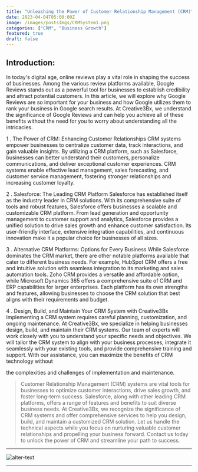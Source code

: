 ```yaml
---
title: "Unleashing the Power of Customer Relationship Management (CRM)"
date: 2023-04-04T05:00:00Z
image: /images/postsImgs/CRMSystem1.png
categories: ["CRM", "Business Growth"]
featured: true
draft: false
---
```

## Introduction:

In today's digital age, online reviews play a vital role in shaping the success of businesses. Among the various review platforms available, Google Reviews stands out as a powerful tool for businesses to establish credibility and attract potential customers. In this article, we will explore why Google Reviews are so important for your business and how Google utilizes them to rank your business in Google search results. At Creative3Bx, we understand the significance of Google Reviews and can help you achieve all of these benefits without the need for you to worry about understanding all the intricacies.

1 . The Power of CRM: Enhancing Customer Relationships
CRM systems empower businesses to centralize customer data, track interactions, and gain valuable insights. By utilizing a CRM platform, such as Salesforce, businesses can better understand their customers, personalize communications, and deliver exceptional customer experiences. CRM systems enable effective lead management, sales forecasting, and customer service management, fostering stronger relationships and increasing customer loyalty.

2 . Salesforce: The Leading CRM Platform
Salesforce has established itself as the industry leader in CRM solutions. With its comprehensive suite of tools and robust features, Salesforce offers businesses a scalable and customizable CRM platform. From lead generation and opportunity management to customer support and analytics, Salesforce provides a unified solution to drive sales growth and enhance customer satisfaction. Its user-friendly interface, extensive integration capabilities, and continuous innovation make it a popular choice for businesses of all sizes.

3 . Alternative CRM Platforms: Options for Every Business
While Salesforce dominates the CRM market, there are other notable platforms available that cater to different business needs. For example, HubSpot CRM offers a free and intuitive solution with seamless integration to its marketing and sales automation tools. Zoho CRM provides a versatile and affordable option, while Microsoft Dynamics 365 offers a comprehensive suite of CRM and ERP capabilities for larger enterprises. Each platform has its own strengths and features, allowing businesses to choose the CRM solution that best aligns with their requirements and budget.

4 . Design, Build, and Maintain Your CRM System with Creative3Bx
Implementing a CRM system requires careful planning, customization, and ongoing maintenance. At Creative3Bx, we specialize in helping businesses design, build, and maintain their CRM systems. Our team of experts will work closely with you to understand your specific needs and objectives. We will tailor the CRM system to align with your business processes, integrate it seamlessly with your existing tools, and provide comprehensive training and support. With our assistance, you can maximize the benefits of CRM technology without 

the complexities and challenges of implementation and maintenance.


> Customer Relationship Management (CRM) systems are vital tools for businesses to optimize customer interactions, drive sales growth, and foster long-term success. Salesforce, along with other leading CRM platforms, offers a range of features and benefits to suit diverse business needs. At Creative3Bx, we recognize the significance of CRM systems and offer comprehensive services to help you design, build, and maintain a customized CRM solution. Let us handle the technical aspects while you focus on nurturing valuable customer relationships and propelling your business forward. Contact us today to unlock the power of CRM and streamline your path to success.
---
![alter-text](/images/postsImgs/CRMSystem2.png)

---
